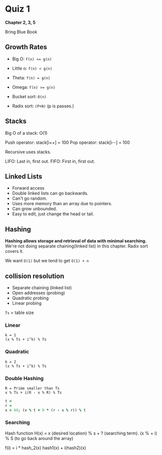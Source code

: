 # Quiz 1
**Chapter 2, 3, 5**

Bring Blue Book

## Growth Rates
* Big O: `f(n) <= g(n)`
* Little o: `f(n) < g(n)`
* Theta: `f(n) = g(n)`
* Omega: `f(n) >= g(n)`

* Bucket sort: `O(n)`
* Radix sort: `(P+N)` (p is passes.)

## Stacks
Big O of a stack: O(1)

Push operator: stack[i++] = 100
Pop operator: stack[i--] = 100

Recursive uses stacks.

LIFO: Last in, first out.
FIFO: First in, first out.

## Linked Lists
* Forward access
* Double linked lists can go backwards.
* Can't go random.
* Uses more memory than an array due to pointers.
* Can grow unbounded.
* Easy to edit, just change the head or tail.


## Hashing
**Hashing allows storage and retrieval of data with minimal searching.** We're not doing separate chaining(linked list) in this chapter. Radix sort covers it.

We want `O(1)` but we tend to get `O(1) + n`

## collision resolution
* Separate chaining (linked list)
* Open addresses (probing)
* Quadratic probing
* Linear probing

`Ts` = table size
### Linear
```
k = 1
(x % Ts + i^k) % Ts
```

### Quadratic
```
k = 2
(x % Ts + i^k) % Ts
```

### Double Hashing
```
R = Prime smaller than Ts
x % Ts + i(R - x % R) % Ts
```

```ruby
t =
r =
x = 69; (x % t + 0 * (r - x % r)) % t
```

### Searching
Hash function H(x) = x (desired location) % s + ? (searching term).
(x % + i) % S (to go back around the array)

f(i) = i * hash_2(x)
hash1(x) + i(hash2)(x)




